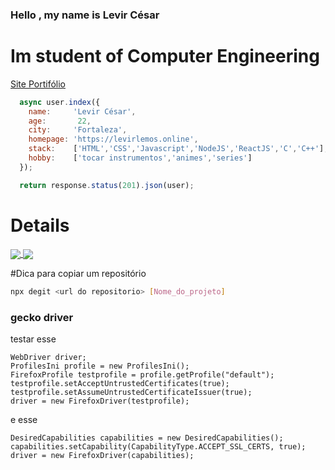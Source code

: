 ### Hello , my name is Levir César

# **Im student of Computer Engineering**

<a href="https://www.levirlemos.online">Site Portifólio</a>

```javascript
  async user.index({
    name:     'Levir César',
    age:       22, 
    city:     'Fortaleza',
    homepage: 'https://levirlemos.online',
    stack:    ['HTML','CSS','Javascript','NodeJS','ReactJS','C','C++'],
    hobby:    ['tocar instrumentos','animes','series']
  });

  return response.status(201).json(user);
```

# Details

<p align="justify">
  <a href="https://github.com/anuraghazra/github-readme-stats">
  <img align="center" src="https://github-readme-stats.vercel.app/api?username=levircesar&show_icons=true&count_private=true&theme=dracula&hide=issues" />
  </a>
    <a href="https://github.com/anuraghazra/github-readme-stats">
    <img align="center" src="https://github-readme-stats.vercel.app/api/top-langs/?username=levircesar&layout=compact&theme=dracula" />
  </a>
</p>

#Dica para copiar um repositório
```bash
npx degit <url do repositorio> [Nome_do_projeto]
```


### gecko driver
testar esse 
```
WebDriver driver;
ProfilesIni profile = new ProfilesIni();
FirefoxProfile testprofile = profile.getProfile("default");
testprofile.setAcceptUntrustedCertificates(true);
testprofile.setAssumeUntrustedCertificateIssuer(true);
driver = new FirefoxDriver(testprofile);
```
e esse 

```
DesiredCapabilities capabilities = new DesiredCapabilities();
capabilities.setCapability(CapabilityType.ACCEPT_SSL_CERTS, true);
driver = new FirefoxDriver(capabilities);
```
